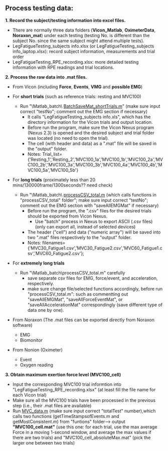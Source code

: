## Process testing data:
**1. Record the subject/testing information into excel files.**
- There are normally three data folders (**Vicon_Matlab**, **OximeterData**, **Noraxon_mat**) under each testing (testing No. is different than the subject No. since the same subject might attend multiple tests). 
- LegFatigueTesting_subjects info.xlsx (or LegFatigueTesting_subjects info_laptop.xlsx): record subject information, measurements and trial order
- LegFatigueTesting_RPE_recording.xlsx: more detailed testing information with RPE readings and trial locations.

**2. Process the raw data into .mat files.**
- From Vicon (including **Force**, __Events__, __VMG__ and __possible EMG__)
 - For __short trials__ (such as reference trials: resting and MVC100)
   - Run "\Matlab_batch\ [BatchSaveMat_shortTrials.m](BatchSaveMat_shortTrials.m)" (make sure input correct "testNo"; comment out the EMG section if necessary)
	 - It calls "LegFatigueTesting_subjects info.xls", which has the directory information for the Vicon trials and output location.
	 - Before run the program, make sure the Vicon Nexus program (Nexus 2.3) is opened and the desired subject and trial folder was located (no need to open the trial).
	 - The cell (with header and data) as a ".mat" file will be saved in the "output" folder.
	 - Notes: Trial_list={'Resting_1','Resting_2','MVC100_1a','MVC100_1b','MVC100_2a','MVC100_2b','MVC100_3a','MVC100_3b','MVC100_4a','MVC100_4b','MVC100_5a','MVC100_5b'}
	 
 - For __long trials__ (proximately less than 20 mins/130000frame/1300seconds?? need check)
   - Run "\Matlab_batch\ [processCSV_total.m](processCSV_total.m) (which calls functions in "processCSV_total" folder"; make sure input correct "testNo"; comment out the EMG section with "saveAllEMGMat" if necessary)
	 - Before run the program, the ".csv" files for the desired trials should be exported from Vicon Nexus.
	   - Use "batch" process in Nexus to export ASCII (.csv files) (only can export all, instead of selected devices)
	 - The header ("cell") and data ("numeric array") will be saved into two ".mat" files respectively to the "output" folder.
	 - Notes: filenames={'MVC30_Fatigue1.csv','MVC30_Fatigue2.csv','MVC60_Fatigue1.csv','MVC60_Fatigue2.csv'};
	 
 - For __extremely long trials__ 
   - Run "\Matlab_batch\processCSV_total.m" carefully
	 - save separate csv files for EMG, force/event, and acceleration, respectively.
	 - make sure change file/selected functions accordingly, before run "processCSV_total.m": such as commentting out "saveAllEMGMat", "saveAllForceEventMat", or "saveAllAccelerationMat" correspondingly (save different type of data one by one).
 
	 
		 
  - From Noraxon (The .mat files can be exported directly from Noraxon software)
     - EMG
     - Biomonitor
   
   - From Nonion (Oximeter)
     - Event
     - Oxygen reading
 
**3. Obtain maximum exertion force level (MVC100_cell)** 
 - Input the corresponding MVC100 trial informtion into "LegFatigueTesting_RPE_recording.xlsx" (at least fill the file name for each Vicon trial)
 - Make sure all the MVC100 trials have been processed in the previous step (i.e., their .mat files are available)
 - Run [MVC_data.m](MVC_data.m) (make sure input correct "totalTest" number),which calls two functions (getTimeStampsofEvents.m and getMostConsistent.m) from "funtions" folder--> output **"MVC100_cell.mat"** (use this one: for each trial, use the max average Force in a moving 1-second window, and average the max values if there are two trials) and "MVC100_cell_absoluteMax.mat" (pick the larger one between two trials) 
	 
 
